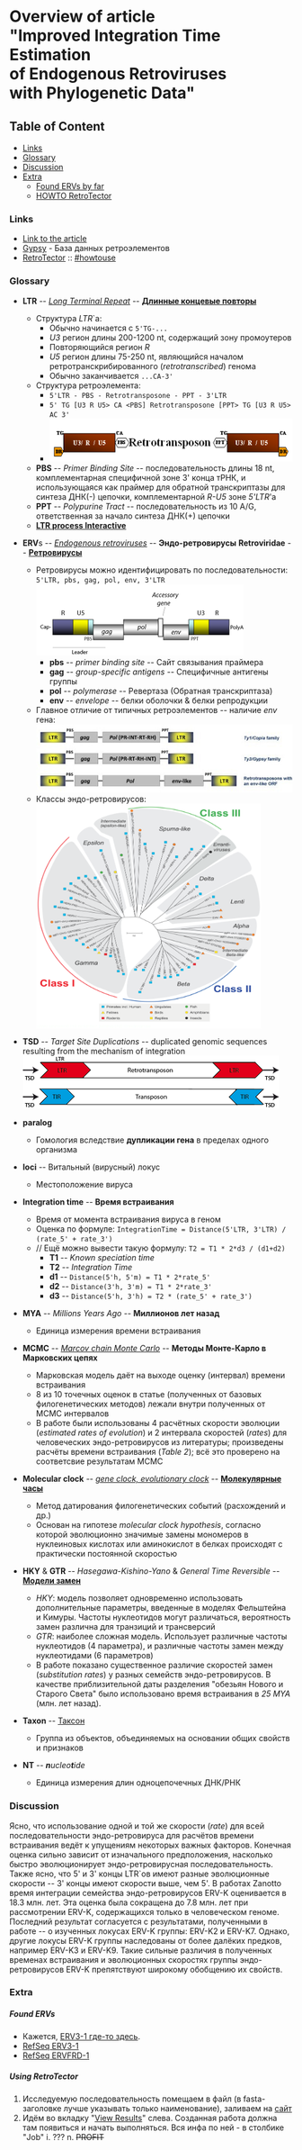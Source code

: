 # Overview of article<br>"Improved Integration Time Estimation<br>of Endogenous Retroviruses<br>with Phylogenetic Data"

## Table of Content
* [Links](#links)
* [Glossary](#glossary)
* [Discussion](#discussion)
* [Extra](#extra)
	+ [Found ERVs by far](#found-ervs)
	+ [HOWTO RetroTector](#using-retrotector)


### Links
* [Link to the article][Article]
* [Gypsy][GYDB_LTR] - База данных ретроэлементов
* [RetroTector][RT] :: [#howtouse](#using-retrotector)


### Glossary
* **LTR** -- [_Long Terminal Repeat_][LTR] -- [**Длинные концевые повторы**][LTR_ru]
	+ Структура _LTR_`а:
		- Обычно начинается с `5'TG-...`
		- _U3_ регион длины 200-1200 nt, содержащий зону промоутеров
		- Повторяющийся регион _R_
		- _U5_ регион длины 75-250 nt, являющийся началом ретротранскрибированного (_retrotranscribed_) генома
		- Обычно заканчивается `...CA-3'`
	+ Структура ретроэлемента:
		- `5'LTR - PBS - Retrotransposone - PPT - 3'LTR`
		- `5' TG [U3 R U5> CA <PBS] Retrotransposone [PPT> TG [U3 R U5> AC 3'`
		- ![LTRstructure][]
	+ **PBS** -- _Primer Binding Site_ -- последовательность длины 18 nt, комплементарная специфичной зоне 3' конца тРНК, и использующаяся как праймер для обратной транскриптазы для синтеза ДНК(-) цепочки, комплементарной _R-U5_ зоне _5'LTR_'а
	+ **PPT** -- _Polypurine Tract_ -- последовательность из 10 A/G, ответственная за начало синтеза ДНК(+) цепочки
	+ [**LTR process Interactive**][LTRprocess]


* **ERV**s -- [_Endogenous retroviruses_][ERV] -- **Эндо-ретровирусы**
  **Retroviridae** -- **[Ретровирусы][RV_ru]**
    + Ретровирусы можно идентифицировать по последовательности:
      `5'LTR, pbs, gag, pol, env, 3'LTR`
	  ![RV][]
        - **pbs** -- _primer binding site_ -- Сайт связывания праймера
        - **gag** -- _group-specific antigens_ -- Специфичные антигены группы
        - **pol** -- _polymerase_ -- Ревертаза (Обратная транскриптаза)
        - **env** -- _envelope_ -- белки оболочки & белки репродукции
	+ Главное отличие от типичных ретроэлементов -- наличие _env_ гена:
	  ![LTRautonomous][]
	+ Классы эндо-ретровирусов:
	  <br><a href="ERVclasses.png"><img alt="ERV Classes" title="ERV Classes" src="ERVclasses.png" width="400" height="400" align="center"></img></a>

* **TSD** -- _Target Site Duplications_ -- duplicated genomic sequences resulting from the mechanism of integration
	![LTRandTIR][]

* **paralog**
    + Гомология вследствие **дупликации гена** в пределах одного организма

* **loci** -- Витальный (вирусный) локус
    + Местоположение вируса

* **Integration time** -- **Время встраивания**
    + Время от момента встраивания вируса в геном
    + Оценка по формуле:
      `IntegrationTime = Distance(5'LTR, 3'LTR) / (rate_5' + rate_3')`
    + // Ещё можно вывести такую формулу:
      `T2 = T1 * 2*d3 / (d1+d2)`
        - **T1** -- _Known speciation time_
        - **T2** -- _Integration Time_
        - **d1** -- `Distance(5'h, 5'm) = T1 * 2*rate_5'`
        - **d2** -- `Distance(3'h, 3'm) = T1 * 2*rate_3'`
        - **d3** -- `Distance(5'h, 3'h) = T2 * (rate_5' + rate_3')`

* **MYA** -- _Millions Years Ago_ -- **Миллионов лет назад**
    + Единица измерения времени встраивания

* **MCMC** -- [_Marcov chain Monte Carlo_][MCMC] -- **Методы Монте-Карло в Марковских цепях**
    + Марковская модель даёт на выходе оценку (интервал) времени встраивания
    + 8 из 10 точечных оценок в статье (полученных от базовых филогенетических методов) лежали внутри полученных от MCMC интервалов
    + В работе были использованы 4 расчётных скорости эволюции (_estimated rates of evolution_) и 2 интервала скоростей (_rates_) для человеческих эндо-ретровирусов из литературы; произведены расчёты времени встраивания (_Table 2_); всё это проверено на соответсвие результатам MCMC

* **Molecular clock** -- [_gene clock, evolutionary clock_][MC] -- [**Молекулярные часы**][MC_ru]
    + Метод датирования филогенетических событий (расхождений и др.)
    + Основан на гипотезе _molecular clock hypothesis_, согласно которой эволюционно значимые замены мономеров в нуклеиновых кислотах или аминокислот в белках происходят с практически постоянной скоростью

* **HKY** & **GTR** -- _Hasegawa-Kishino-Yano_ & _General Time Reversible_ -- [**Модели замен**][SM_ru]
    + _HKY_: модель позволяет одновременно использовать дополнительные параметры, введенные в моделях Фельштейна и Кимуры. Частоты нуклеотидов могут различаться, вероятность замен различна для транзиций и трансверсий
    + _GTR_: наиболее сложная модель. Использует различные частоты нуклеотидов (4 параметра), и различные частоты замен между нуклеотидами (6 параметров)
    + В работе показано существенное различие скоростей замен (_substitution rates_) у разных семейств эндо-ретровирусов. В качестве приблизительной даты разделения "обезьян Нового и Старого Света" было использовано время встраивания в _25 MYA_ (млн. лет назад).

* **Taxon** -- [Таксон][Taxon_ru]
    + Группа из объектов, объединяемых на основании общих свойств и признаков

* **NT** -- _**n**ucleo**t**ide_
	+ Единица измерения длин одноцепочечных ДНК/РНК


### Discussion
Ясно, что использование одной и той же скорости (_rate_) для всей последовательности эндо-ретровируса для расчётов времени встраивания ведёт к упущениям некоторых важных факторов.
Конечная оценка сильно зависит от изначального предположения, насколько быстро эволюционирует эндо-ретровирусная последовательность.
Также ясно, что 5' и 3' концы LTR\`ов имеют разные эволюционные скорости -- 3' концы имеют скорости выше, чем 5'.
В работах Zanotto время интеграции семейства эндо-ретровирусов ERV-K оценивается в 18.3 млн. лет. Эта оценка была сокращена до 7.8 млн. лет при рассмотрении ERV-K, содержащихся только в человеческом геноме. Последний результат согласуется с результатами, полученными в работе -- о изученных локусах ERV-K группы: ERV-K2 и ERV-K7. Однако, другие локусы ERV-K группы наследованы от более далёких предков, например ERV-K3 и ERV-K9.
Такие сильные различия в полученных временах встраивания и эволюционных скоростях группы эндо-ретровирусов ERV-K препятствуют широкому обобщению их свойств.


### Extra
##### Found ERVs
 + Кажется, [ERV3-1 где-то здесь][ERV3-1].
 + [RefSeq ERV3-1][]
 + [RefSeq ERVFRD-1][]

##### Using RetroTector
1. Исследуемую последовательность помещаем в файл (в fasta-заголовке лучше указывать только наименование), заливаем на [сайт][RT]
2. Идём во вкладку "[View Results][RTresults]" слева. Созданная работа должна там появиться и начать выполняться. Вся инфа по ней - в столбике "Job"
i. ???
n. ~~PROFIT~~


[Article]: http://journals.plos.org/plosone/article?id=10.1371/journal.pone.0014745
[GYDB_LTR]: http://gydb.org/index.php/LTR_retroelements
[RT]: http://retrotector.neuro.uu.se/pub/queue.php?show=submit
[RTresults]: http://retrotector.neuro.uu.se/pub/queue.php?show=queue&js=on&sort=started&filter=all
[ERV]: https://en.wikipedia.org/wiki/Endogenous_retrovirus
[RV_ru]: https://ru.wikipedia.org/wiki/Ретровирусы
[LTR]: https://en.wikipedia.org/wiki/Long_terminal_repeat
[LTR_ru]: https://ru.wikipedia.org/wiki/Длинные_концевые_повторы
[LTRstructure]: LTRstructure.gif
[LTRautonomous]: LTRautonomous.jpg
[LTRprocess]: http://gydb.org/index.php/Ltr_process
[RV]: Retroviridae.gif
[MCMC]: https://en.wikipedia.org/wiki/Markov_chain_Monte_Carlo
[MC]: https://en.wikipedia.org/wiki/Molecular_clock
[MC_ru]: https://ru.wikipedia.org/wiki/Молекулярные_часы
[SM_ru]: https://ru.wikipedia.org/wiki/Модель_замен
[Taxon_ru]: https://en.wikipedia.org/wiki/Taxon
[LTRandTIR]: LTRandTIR.png
[ERV3-1]: http://genome.ucsc.edu/cgi-bin/hgTracks?db=hg38&lastVirtModeType=default&lastVirtModeExtraState=&virtModeType=default&virtMode=0&nonVirtPosition=&position=chr7%3A64988721-65007182&hgsid=530055471_QROmlPcrCiczZaAaMjUsdx33Hu0P
[RefSeq ERVFRD-1]: http://genome.ucsc.edu/cgi-bin/hgc?c=chr6&l=11102721&r=11111959&o=11102488&t=11111838&g=refGene&i=NM_207582&db=hg38
[RefSeq ERV3-1]: http://genome.ucsc.edu/cgi-bin/hgc?hgsid=530055471_QROmlPcrCiczZaAaMjUsdx33Hu0P&c=chr7&l=64960294&r=65037226&o=64990354&t=65006746&g=refGene&i=NM_001007253
